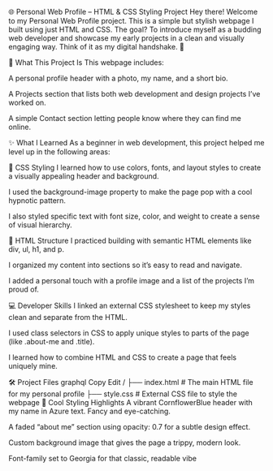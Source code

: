 🌐 Personal Web Profile – HTML & CSS Styling Project
Hey there! Welcome to my Personal Web Profile project. This is a simple but stylish webpage I built using just HTML and CSS. The goal? To introduce myself as a budding web developer and showcase my early projects in a clean and visually engaging way. Think of it as my digital handshake. 👋

🚀 What This Project Is
This webpage includes:

A personal profile header with a photo, my name, and a short bio.

A Projects section that lists both web development and design projects I’ve worked on.

A simple Contact section letting people know where they can find me online.

✨ What I Learned
As a beginner in web development, this project helped me level up in the following areas:

🎨 CSS Styling
I learned how to use colors, fonts, and layout styles to create a visually appealing header and background.

I used the background-image property to make the page pop with a cool hypnotic pattern.

I also styled specific text with font size, color, and weight to create a sense of visual hierarchy.

🧱 HTML Structure
I practiced building with semantic HTML elements like div, ul, h1, and p.

I organized my content into sections so it’s easy to read and navigate.

I added a personal touch with a profile image and a list of the projects I’m proud of.

💻 Developer Skills
I linked an external CSS stylesheet to keep my styles clean and separate from the HTML.

I used class selectors in CSS to apply unique styles to parts of the page (like .about-me and .title).

I learned how to combine HTML and CSS to create a page that feels uniquely mine.

🛠️ Project Files
graphql
Copy
Edit
/
├── index.html       # The main HTML file for my personal profile
├── style.css        # External CSS file to style the webpage
🌈 Cool Styling Highlights
A vibrant CornflowerBlue header with my name in Azure text. Fancy and eye-catching.

A faded “about me” section using opacity: 0.7 for a subtle design effect.

Custom background image that gives the page a trippy, modern look.

Font-family set to Georgia for that classic, readable vibe
